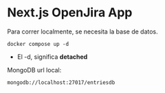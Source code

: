 # Next.js OpenJira App
Para correr localmente, se necesita la base de datos.
```
docker compose up -d
```

* El -d, significa __detached__

MongoDB url local:
```
mongodb://localhost:27017/entriesdb
```